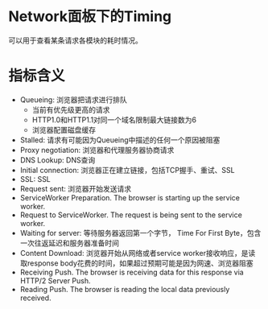 # Network面板下的Timing

可以用于查看某条请求各模块的耗时情况。

# 指标含义


- Queueing: 浏览器把请求进行排队
    - 当前有优先级更高的请求
    - HTTP1.0和HTTP1.1对同一个域名限制最大链接数为6
    - 浏览器配置磁盘缓存
- Stalled: 请求有可能因为Queueing中描述的任何一个原因被阻塞
- Proxy negotiation: 浏览器和代理服务器协商请求
- DNS Lookup: DNS查询
- Initial connection: 浏览器正在建立链接，包括TCP握手、重试、SSL
- SSL: SSL
- Request sent: 浏览器开始发送请求
- ServiceWorker Preparation. The browser is starting up the service worker.
- Request to ServiceWorker. The request is being sent to the service worker.
- Waiting for server: 等待服务器返回第一个字节， Time For First Byte，包含一次往返延迟和服务器准备时间
- Content Download: 浏览器开始从网络或者service worker接收响应，是读取response body花费的时间，如果超过预期可能是因为网速、浏览器阻塞
- Receiving Push. The browser is receiving data for this response via HTTP/2 Server Push.
- Reading Push. The browser is reading the local data previously received.
